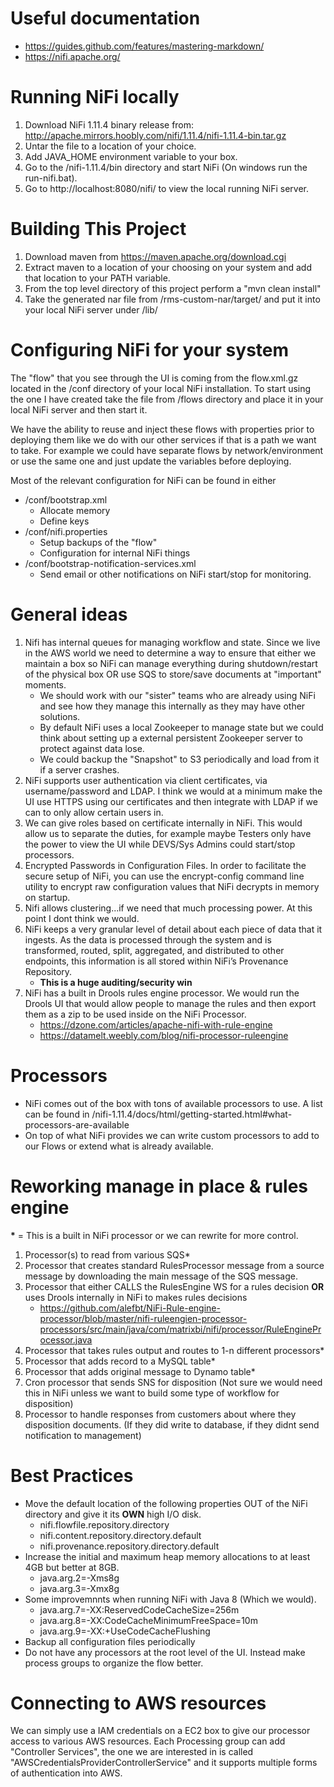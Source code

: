 # Useful documentation
* https://guides.github.com/features/mastering-markdown/
* https://nifi.apache.org/

# Running NiFi locally
1. Download NiFi 1.11.4 binary release from: http://apache.mirrors.hoobly.com/nifi/1.11.4/nifi-1.11.4-bin.tar.gz
2. Untar the file to a location of your choice.
3. Add JAVA_HOME environment variable to your box.
4. Go to the /nifi-1.11.4/bin directory and start NiFi (On windows run the run-nifi.bat).
5. Go to http://localhost:8080/nifi/ to view the local running NiFi server.

# Building This Project
1. Download maven from https://maven.apache.org/download.cgi
2. Extract maven to a location of your choosing on your system and add that location to your PATH variable.
3. From the top level directory of this project perform a "mvn clean install"
4. Take the generated nar file from /rms-custom-nar/target/ and put it into your local NiFi server under /lib/

# Configuring NiFi for your system
The "flow" that you see through the UI is coming from the flow.xml.gz located in the /conf directory of your local NiFi installation. 
To start using the one I have created take the file from /flows directory and place it in your local NiFi server and then start it.

We have the ability to reuse and inject these flows with properties prior to deploying them like we do with our other services if that is a path
we want to take. For example we could have separate flows by network/environment or use the same one and just update the variables before deploying.

Most of the relevant configuration for NiFi can be found in either
* /conf/bootstrap.xml
    * Allocate memory
    * Define keys
* /conf/nifi.properties
    * Setup backups of the "flow"
    * Configuration for internal NiFi things
* /conf/bootstrap-notification-services.xml
    * Send email or other notifications on NiFi start/stop for monitoring.
    
# General ideas
1. Nifi has internal queues for managing workflow and state. Since we live in the AWS world we need to determine a way to ensure that either we maintain a box 
so NiFi can manage everything during shutdown/restart of the physical box OR use SQS to store/save documents at "important" moments. 
    * We should work with our "sister" teams who are already using NiFi and see how they manage this internally as they may have other solutions. 
    * By default NiFi uses a local Zookeeper to manage state but we could think about setting up a external persistent Zookeeper server to protect against data
     lose.
    * We could backup the "Snapshot" to S3 periodically and load from it if a server crashes.
2. NiFi supports user authentication via client certificates, via username/password and LDAP. I think we would at a minimum make the UI use HTTPS using our 
certificates and then integrate with LDAP if we can to only allow certain users in.
3. We can give roles based on certificate internally in NiFi. This would allow us to separate the duties, for example maybe Testers only have the power to 
view the UI while DEVS/Sys Admins could start/stop processors.
4. Encrypted Passwords in Configuration Files. In order to facilitate the secure setup of NiFi, you can use the encrypt-config command line utility to encrypt 
raw configuration values that NiFi decrypts in memory on startup. 
5. Nifi allows clustering...if we need that much processing power. At this point I dont think we would.
6. NiFi keeps a very granular level of detail about each piece of data that it ingests. As the data is processed through the system and is transformed, routed, 
split, aggregated, and distributed to other endpoints, this information is all stored within NiFi’s Provenance Repository. 
    * **This is a huge auditing/security win**
7. NiFi has a built in Drools rules engine processor. We would run the Drools UI that would allow people to manage the rules and then export them as a zip to be 
used inside on the NiFi Processor.
    * https://dzone.com/articles/apache-nifi-with-rule-engine
    * https://datamelt.weebly.com/blog/nifi-processor-ruleengine
    
# Processors
* NiFi comes out of the box with tons of available processors to use. A list can be found in /nifi-1.11.4/docs/html/getting-started.html#what-processors-are-available
* On top of what NiFi provides we can write custom processors to add to our Flows or extend what is already available.

# Reworking manage in place & rules engine
__*__ = This is a built in NiFi processor or we can rewrite for more control.

1. Processor(s) to read from various SQS*
2. Processor that creates standard RulesProcessor message from a source message by downloading the main message of the SQS message.
3. Processor that either CALLS the RulesEngine WS for a rules decision **OR** uses Drools internally in NiFi to makes rules decisions
    * https://github.com/alefbt/NiFi-Rule-engine-processor/blob/master/nifi-ruleengien-processor-processors/src/main/java/com/matrixbi/nifi/processor/RuleEngineProcessor.java
4. Processor that takes rules output and routes to 1-n different processors*
5. Processor that adds record to a MySQL table*
6. Processor that adds original message to Dynamo table*
7. Cron processor that sends SNS for disposition (Not sure we would need this in NiFi unless we want to build some type of workflow for disposition)
8. Processor to handle responses from customers about where they disposition documents. (If they did write to database, if they didnt send notification to management) 

# Best Practices
* Move the default location of the following properties OUT of the NiFi directory and give it its **OWN** high I/O disk.
    * nifi.flowfile.repository.directory
    * nifi.content.repository.directory.default
    * nifi.provenance.repository.directory.default
* Increase the initial and maximum heap memory allocations to at least 4GB but better at 8GB.
    * java.arg.2=-Xms8g
    * java.arg.3=-Xmx8g
* Some improvemnnts when running NiFi with Java 8 (Which we would).
    * java.arg.7=-XX:ReservedCodeCacheSize=256m
    * java.arg.8=-XX:CodeCacheMinimumFreeSpace=10m
    * java.arg.9=-XX:+UseCodeCacheFlushing
* Backup all configuration files periodically
* Do not have any processors at the root level of the UI. Instead make process groups to organize the flow better.

# Connecting to AWS resources
We can simply use a IAM credentials on a EC2 box to give our processor access to various AWS resources. Each Processing group can add
"Controller Services", the one we are interested in is called "AWSCredentialsProviderControllerService" and it supports multiple forms of
 authentication into AWS.
